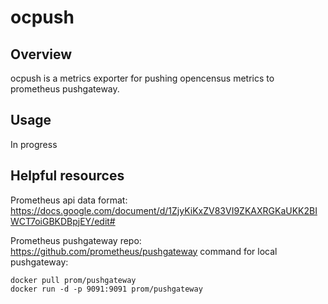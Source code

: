 # ocpush

## Overview
ocpush is a metrics exporter for pushing opencensus metrics to prometheus pushgateway. 

## Usage
In progress

## Helpful resources
Prometheus api data format: https://docs.google.com/document/d/1ZjyKiKxZV83VI9ZKAXRGKaUKK2BIWCT7oiGBKDBpjEY/edit#

Prometheus pushgateway repo: https://github.com/prometheus/pushgateway
command for local pushgateway: 
``` 
docker pull prom/pushgateway
docker run -d -p 9091:9091 prom/pushgateway 
```